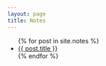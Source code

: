 ```yaml
---
layout: page
title: Notes
---
```


<ul>
  {% for post in site.notes %}
    <li>
      <a href=".{{ post.url }}">{{ post.title }}</a>
    </li>
  {% endfor %}
</ul>
